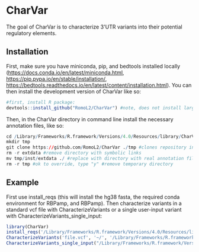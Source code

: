 
# CharVar

<!-- badges: start -->
<!-- badges: end -->

The goal of CharVar is to characterize 3'UTR variants into their potential regulatory elements.

## Installation

First, make sure you have miniconda, pip, and bedtools installed locally (https://docs.conda.io/en/latest/miniconda.html, https://pip.pypa.io/en/stable/installation/, https://bedtools.readthedocs.io/en/latest/content/installation.html). You can then install the development version of CharVar like so:

``` r
#first, install R package: 
devtools::install_github("RomoL2/CharVar") #note, does not install large files
```

Then, in the CharVar directory in command line install the necessary annotation files, like so:
``` r
cd /Library/Frameworks/R.framework/Versions/4.0/Resources/library/CharVar
mkdir tmp
git clone https://github.com/RomoL2/CharVar ./tmp #clones repository into temporary directory
rm -r extdata #remove directory with symbolic links
mv tmp/inst/extdata ./ #replace with directory with real annotation files
rm -r tmp #ok to override, type "y" #remove temporary directory
```

## Example

First use install_reqs (this will install the hg38 fasta, the required conda environment for RBPamp, and RBPamp). Then characterize variants in a standard vcf file with CharacterizeVariants or a single user-input variant with CharacterizeVariants_single_input:

``` r
library(CharVar)
install_reqs('/Library/Frameworks/R.framework/Versions/4.0/Resources/library/CharVar')
CharacterizeVariants('file.vcf', '~/', '/Library/Frameworks/R.framework/Versions/4.0/Resources/library/CharVar', '~/')
CharacterizeVariants_single_input("/Library/Frameworks/R.framework/Versions/4.0/Resources/library/CharVar", "~/")

```


